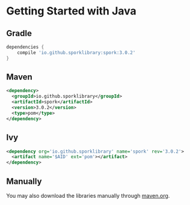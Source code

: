 # Getting Started with Java

## Gradle

```groovy
dependencies {
	compile 'io.github.sporklibrary:spork:3.0.2'
}
```

## Maven

```xml
<dependency>
  <groupId>io.github.sporklibrary</groupId>
  <artifactId>spork</artifactId>
  <version>3.0.2</version>
  <type>pom</type>
</dependency>
```

## Ivy

```xml
<dependency org='io.github.sporklibrary' name='spork' rev='3.0.2'>
  <artifact name='$AID' ext='pom'></artifact>
</dependency>
```

## Manually

You may also download the libraries manually through [maven.org](http://search.maven.org/#search%7Cga%7C1%7Cg%3A%22io.github.sporklibrary%22).
